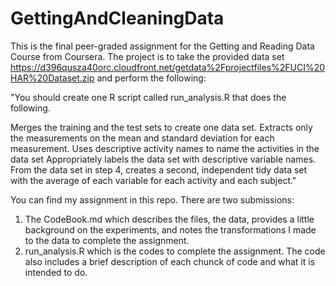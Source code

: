 # GettingAndCleaningData
This is the final peer-graded assignment for the Getting and Reading Data Course from Coursera.  The project is to take the provided data set https://d396qusza40orc.cloudfront.net/getdata%2Fprojectfiles%2FUCI%20HAR%20Dataset.zip and perform the following:

"You should create one R script called run_analysis.R that does the following.

Merges the training and the test sets to create one data set.
Extracts only the measurements on the mean and standard deviation for each measurement.
Uses descriptive activity names to name the activities in the data set
Appropriately labels the data set with descriptive variable names.
From the data set in step 4, creates a second, independent tidy data set with the average of each variable for each activity and each subject."

You can find my assignment in this repo.  There are two submissions:
1) The CodeBook.md which describes the files, the data, provides a little background on the experiments, and notes the transformations I made to the data to complete the assignment.  
2) run_analysis.R which is the codes to complete the assignment.  The code also includes a brief description of each chunck of code and what it is intended to do.
